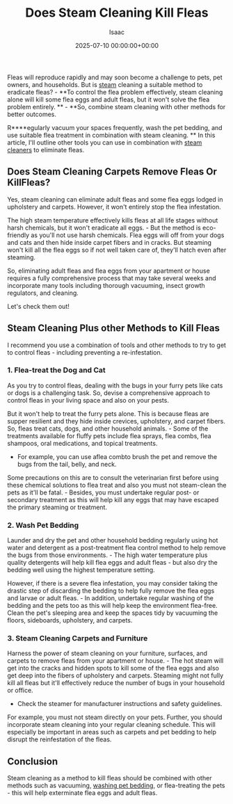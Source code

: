 ﻿---
title: Does Steam Cleaning Kill Fleas
description: Fleas will reproduce rapidly and may soon become a challenge to pets, pet owners, and households. But is steam cleaning a suitable method to eradicate fleas?...
slug: /does-steam-cleaning-kill-fleas/
date: 2025-07-10 00:00:00+00:00
lastmod: 2025-07-10 00:00:00+03:00
author: Isaac
categories:
- Fleas
- Guide
tags:
- fleas
- doe
- steam
layout: post
---

Fleas will reproduce rapidly and may soon become a challenge to pets, pet owners, and households. But is [steam](https://pestpolicy.com/does-steam-kill-bed-bugs/) cleaning a suitable method to eradicate fleas? - **To control the flea problem effectively, steam cleaning alone will kill some flea eggs and adult fleas, but it won't solve the flea problem entirely. ** - **So, combine steam cleaning with other methods for better outcomes.

R****egularly vacuum your spaces frequently, wash the pet bedding, and use suitable flea treatment in combination with steam cleaning. ** In this article, I'll outline other tools you can use in combination with [steam cleaners](https://pestpolicy.com/best-steam-cleaner-for-fleas/) to eliminate fleas.

##  Does Steam Cleaning Carpets Remove Fleas Or KillFleas?

Yes, steam cleaning can eliminate adult fleas and some flea eggs lodged in upholstery and carpets. However, it won't entirely stop the flea infestation.

The high steam temperature effectively kills fleas at all life stages without harsh chemicals, but it won't eradicate all eggs. - But the method is eco-friendly as you'll not use harsh chemicals. [](https://amzn.to/3tAftP6) Flea eggs will off from your dogs and cats and then hide inside carpet fibers and in cracks. But steaming won't kill all the flea eggs so if not well taken care of, they'll hatch even after steaming.

So, eliminating adult fleas and flea eggs from your apartment or house requires a fully comprehensive process that may take several weeks and incorporate many tools including thorough vacuuming, insect growth regulators, and cleaning.

Let's check them out!

##  Steam Cleaning Plus other Methods to Kill Fleas

I recommend you use a combination of tools and other methods to try to get to control fleas - including preventing a re-infestation.

###  1. Flea-treat the Dog and Cat

As you try to control fleas, dealing with the bugs in your furry pets like cats or dogs is a challenging task. So, devise a comprehensive approach to control fleas in your living space and also on your pests.

But it won't help to treat the furry pets alone. This is because fleas are supper resilient and they hide inside crevices, upholstery, and carpet fibers. So, fleas treat cats, dogs, and other household animals. - Some of the treatments available for fluffy pets include flea sprays, flea combs, flea shampoos, oral medications, and topical treatments.

- For example, you can use aflea combto brush the pet and remove the bugs from the tail, belly, and neck.

Some precautions on this are to consult the veterinarian first before using these chemical solutions to flea treat and also you must not steam-clean the pets as it'll be fatal. - Besides, you must undertake regular post- or secondary treatment as this will help kill any eggs that may have escaped the primary steaming or treatment.

###  2. Wash Pet Bedding

Launder and dry the pet and other household bedding regularly using hot water and detergent as a post-treatment flea control method to help remove the bugs from those environments. - The high water temperature plus quality detergents will help kill flea eggs and adult fleas - but also dry the bedding well using the highest temperature setting.

However, if there is a severe flea infestation, you may consider taking the drastic step of discarding the bedding to help fully remove the flea eggs and larvae or adult fleas. - In addition, undertake regular washing of the bedding and the pets too as this will help keep the environment flea-free. Clean the pet's sleeping area and keep the spaces tidy by vacuuming the floors, sideboards, upholstery, and carpets.

###  3. Steam Cleaning Carpets and Furniture

Harness the power of steam cleaning on your furniture, surfaces, and carpets to remove fleas from your apartment or house. - The hot steam will get into the cracks and hidden spots to kill some of the flea eggs and also get deep into the fibers of upholstery and carpets. Steaming might not fully kill all fleas but it'll effectively reduce the number of bugs in your household or office.

- Check the steamer for manufacturer instructions and safety guidelines.

For example, you must not steam directly on your pets. Further, you should incorporate steam cleaning into your regular cleaning schedule. This will especially be important in areas such as carpets and pet bedding to help disrupt the reinfestation of the fleas.

##  Conclusion

Steam cleaning as a method to kill fleas should be combined with other methods such as vacuuming, [washing pet bedding](https://pestpolicy.com/does-chlorine-safely-kill-fleas-on-cats/), or flea-treating the pets - this will help exterminate flea eggs and adult fleas.

